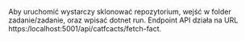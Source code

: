 Aby uruchomić wystarczy sklonować repozytorium, wejść w folder zadanie/zadanie, oraz wpisać dotnet run.
Endpoint API działa na URL https:/localhost:5001/api/catfcacts/fetch-fact.
